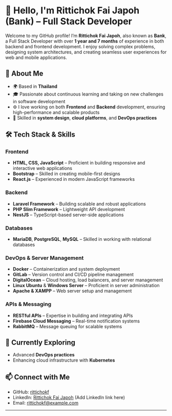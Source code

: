 # 👋 Hello, I'm Rittichok Fai Japoh (Bank) – Full Stack Developer

Welcome to my GitHub profile! I’m **Rittichok Fai Japoh**, also known as **Bank**, a Full Stack Developer with over **1 year and 7 months** of experience in both backend and frontend development. I enjoy solving complex problems, designing system architectures, and creating seamless user experiences for web and mobile applications.

## 🚀 About Me

- 🌍 Based in **Thailand**
- 🎓 Passionate about continuous learning and taking on new challenges in software development
- ⚙️ I love working on both **Frontend** and **Backend** development, ensuring high-performance and scalable products
- 🔧 Skilled in **system design**, **cloud platforms**, and **DevOps practices**

## 🛠️ Tech Stack & Skills

### Frontend
- **HTML, CSS, JavaScript** – Proficient in building responsive and interactive web applications
- **Bootstrap** – Skilled in creating mobile-first designs
- **React.js** – Experienced in modern JavaScript frameworks
  
### Backend
- **Laravel Framework** – Building scalable and robust applications
- **PHP Slim Framework** – Lightweight API development
- **NestJS** – TypeScript-based server-side applications

### Databases
- **MariaDB**, **PostgreSQL**, **MySQL** – Skilled in working with relational databases

### DevOps & Server Management
- **Docker** – Containerization and system deployment
- **GitLab** – Version control and CI/CD pipeline management
- **DigitalOcean** – Cloud hosting, load balancers, and server management
- **Linux Ubuntu** & **Windows Server** – Proficient in server administration
- **Apache & XAMPP** – Web server setup and management

### APIs & Messaging
- **RESTful APIs** – Expertise in building and integrating APIs
- **Firebase Cloud Messaging** – Real-time notification systems
- **RabbitMQ** – Message queuing for scalable systems

## 🌱 Currently Exploring
- Advanced **DevOps practices**
- Enhancing cloud infrastructure with **Kubernetes**

## 📫 Connect with Me
- GitHub: [rittichokf](https://github.com/rittichokf)
- LinkedIn: [Rittichok Fai Japoh](#) (Add LinkedIn link here)
- Email: [rittichokf@example.com](mailto:rittichokf@example.com)
****
